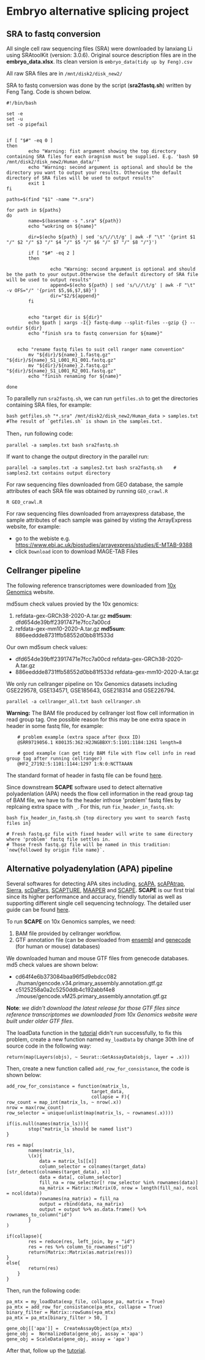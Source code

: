 # Embryo alternative splicing project


## SRA to fastq conversion

All single cell raw sequencing files (SRA) were downloaded by lanxiang Li using SRAtoolKit (version: 3.0.6). Original source description files are in the **embryo_data.xlsx**. Its clean version is `embryo_data(tidy up by Feng).csv`

All raw SRA files are in `/mnt/disk2/disk_new2/`

SRA to fastq conversion was done by the script (**sra2fastq.sh**) written by Feng Tang. Code is shown below. 

	#!/bin/bash

	set -e
	set -u
	set -o pipefail


	if [ "$#" -eq 0 ]
	then
        	echo "Warning: fist argument showing the top directory containing SRA files for each oragnism must be supplied. E.g. 'bash $0 /mnt/disk2/disk_new2/Human_data/'"
        	echo "Warning: second argument is optional and should be the directory you want to output your results. Otherwise the default directory of SRA files will be used to output results"
        	exit 1
	fi

	paths=$(find "$1" -name "*.sra")

	for path in ${paths}
	do
        	name=$(basename -s ".sra" ${path})
        	echo "wokring on ${name}"

        	dir=$(echo ${path} | sed 's/\//\t/g' | awk -F "\t" '{print $1 "/" $2 "/" $3 "/" $4 "/" $5 "/" $6 "/" $7 "/" $8 "/"}')

        	if [ "$#" -eq 2 ]
        	then

                	echo "Warning: second argument is optional and should be the path to your output.Otherwise the default directory of SRA file will be used to output results"
                	append=$(echo ${path} | sed 's/\//\t/g' | awk -F "\t" -v OFS="/" '{print $5,$6,$7,$8}')
                	dir="$2/${append}"
        	fi


        	echo "target dir is ${dir}"
        	echo $path | xargs -I{} fastq-dump --split-files --gzip {} --outdir ${dir}
        	echo "finish sra to fastq conversion for ${mame}"

		
		echo "rename fastq files to suit cell ranger name convention"
        	mv "${dir}/${name}_1.fastq.gz" "${dir}/${name}_S1_L001_R1_001.fastq.gz"
        	mv "${dir}/${name}_2.fastq.gz" "${dir}/${name}_S1_L001_R2_001.fastq.gz"
        	echo "finish renaming for ${name}"

	done


To parallelly run `sra2fastq.sh`, we can run `getfiles.sh` to get the directories containing SRA files, for example:
	
	bash getfiles.sh "*.sra" /mnt/disk2/disk_new2/Human_data > samples.txt     #The result of `getfiles.sh` is shown in the samples.txt. 

Then，run following code:
	
	parallel -a samples.txt bash sra2fastq.sh

If want to change the output directory in the parallel run:
	
	parallel -a samples.txt -a samples2.txt bash sra2fastq.sh    # samples2.txt contains output directory


For raw sequencing files downloaded from GEO database, the sample attributes of each SRA file was obtained by running `GEO_crawl.R`

	R GEO_crawl.R

For raw sequencing files downloaded from arrayexpress database, the sample attributes of each sample was gained by visting the ArrayExpress website, for example:

- go to the webiste e.g. https://www.ebi.ac.uk/biostudies/arrayexpress/studies/E-MTAB-9388
- click `Download` icon to download  MAGE-TAB Files 


## Cellranger pipeline

The following reference transcriptomes were downloaded from [10x Genomics](https://www.10xgenomics.com/support/software/cell-ranger/downloads#reference-downloads) website. 

md5sum check values provied by the 10x genomics:
1. refdata-gex-GRCh38-2020-A.tar.gz      **md5sum**: dfd654de39bff23917471e7fcc7a00cd
2. refdata-gex-mm10-2020-A.tar.gz        **md5sum**: 886eeddde8731ffb58552d0bb81f533d 		

Our own md5sum check values:
- dfd654de39bff23917471e7fcc7a00cd       refdata-gex-GRCh38-2020-A.tar.gz
- 886eeddde8731ffb58552d0bb81f533d       refdata-gex-mm10-2020-A.tar.gz

We only run cellranger pipeline on 10x Genomics datasets including GSE229578, GSE134571, GSE185643, GSE218314 and GSE226794.

	parallel -a cellranger_all.txt bash cellranger.sh

**Warning:** The BAM file produced by cellranger lost flow cell information in read group tag. One possible reason for this may be one extra space in header in some fastq file, for example:

        # problem example (extra space after @xxx ID)
        @SRR9719056.1 K00135:362:H2JNGBBXY:5:1101:1184:1261 length=8

        # good example (can get tidy BAM file with flow cell info in read group tag after running cellranger)
        @HF2_27192:5:1101:1144:1297 1:N:0:NCTTAAAN

The standard format of header in fastq file can be found [here](https://zhuanlan.zhihu.com/p/158694643).

Since downstream **SCAPE** software used to detect alternative polyadenlation (APA) needs the flow cell information in the read group tag of BAM file, we have to fix the header inthose 'problem' fastq files by replcaing extra space with `_`. For this, run `fix_header_in_fastq.sh`:

	bash fix_header_in_fastq.sh {top directory you want to search fastq files in}  
	
	# Fresh fastq.gz file with fixed header will write to same directory where 'problem' fastq file settles in. 
	# Those fresh fastq.gz file will be named in this tradition: `new{followed by origin file name}`.  

## Alternative polyadenylation (APA) pipeline

Several softwares for detecting APA sites including, [scAPA](https://pubmed.ncbi.nlm.nih.gov/31501864/), [scAPAtrap](https://pubmed.ncbi.nlm.nih.gov/33142319/), [Sierra](https://pubmed.ncbi.nlm.nih.gov/32641141/), [scDaPars](https://pubmed.ncbi.nlm.nih.gov/34035046/), [SCAPTURE](https://pubmed.ncbi.nlm.nih.gov/34376223/), [MAAPER](https://pubmed.ncbi.nlm.nih.gov/34376236/) and [SCAPE](https://www.ncbi.nlm.nih.gov/pmc/articles/PMC9226526/). **SCAPE** is our first trial since its higher performance and accuracy, friendly tutorial as well as supporting different single cell sequencing technology. The detailed user guide can be found [here](https://github.com/LuChenLab/SCAPE/tree/main).

To run **SCAPE** on 10x Genomics samples, we need:

1. BAM file provided by cellranger workflow.
2. GTF annotation file (can be downloaded from [ensembl](https://www.ensembl.org/info/data/ftp/index.html?redirect=no) and [genecode](https://www.gencodegenes.org/) (for human or mouse) databases)


We downloaded human and mouse GTF files from genecode databases. md5 check values are shown below:

- cd64f4e6b373084baa96f5d9ebdcc082  ./human/gencode.v34.primary_assembly.annotation.gtf.gz
- c5125258a0a2c5250ddb4c192abbf4e8  ./mouse/gencode.vM25.primary_assembly.annotation.gtf.gz

**Note**: *we didn't download the latest release for those GTF files since reference transcriptomes we downloaded from 10x Genomics website were built under older GTF files*.  
	
The loadData function in the [tutorial](https://github.com/LuChenLab/SCAPE/wiki/Differential-APA-analysis-(Mouse-brain-vs-bone-marrow,-R)) didn't run successfully, to fix this problem, create a new function named `my_loadData` by change 30th line of source code in the following way:

	return(map(Layers(objs), ~ Seurat::GetAssayData(objs, layer = .x)))
	 
Then, create a new function called `add_row_for_consistance`, the code is shown below:

	add_row_for_consistance = function(matrix_ls,
                                   target_data,
                                   collapse = F){
	row_count = map_int(matrix_ls, ~ nrow(.x))
	nrow = max(row_count)
  	row_selector = unique(unlist(map(matrix_ls, ~ rownames(.x)))) 
  
  	if(is.null(names(matrix_ls))){
    		stop("matrix_ls should be named list")
  	}
  
  	res = map(
    		names(matrix_ls),
    		\(x){
      			data = matrix_ls[[x]]
      			column_selector = colnames(target_data)[str_detect(colnames(target_data), x)]
      			data = data[, column_selector]
      			fill_na = row_selector[! row_selector %in% rownames(data)]
      			na_matrix = Matrix::Matrix(0, nrow = length(fill_na), ncol = ncol(data))
      			rownames(na_matrix) = fill_na
      			output = rbind(data, na_matrix)
      			output = output %>% as.data.frame() %>% rownames_to_column("id")
    		}
 	)
  
  	if(collapse){
    		res = reduce(res, left_join, by = "id")
    		res = res %>% column_to_rownames("id")
    		return(Matrix::Matrix(as.matrix(res)))
 	}
  	else{
    		return(res)
  		}
	} 

Then, run the following code:

	pa_mtx = my_loadData(exp_file, collapse_pa, matrix = True)
	pa_mtx = add_row_for_consistance(pa_mtx, collapse = True)
	binary_filter = Matrix::rowSums(+pa_mtx)
	pa_mtx = pa_mtx[binary_filter > 50, ]

	gene_obj[['apa']] =  CreateAssayObject(pa_mtx)
	gene_obj =  NormalizeData(gene_obj, assay = 'apa')
	gene_obj = ScaleData(gene_obj, assay = 'apa')
	
After that, follow up the [tutorial](https://github.com/LuChenLab/SCAPE/wiki/Differential-APA-analysis-(Mouse-brain-vs-bone-marrow,-R)).



